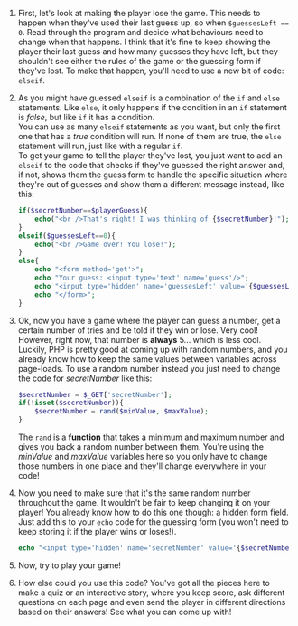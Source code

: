 1. First, let's look at making the player lose the game. This needs to happen when they've used their last guess up, so when `$guessesLeft == 0`. Read through the program and decide what behaviours need to change when that happens. I think that it's fine to keep showing the player their last guess and how many guesses they have left, but they shouldn't see either the rules of the game or the guessing form if they've lost. To make that happen, you'll need to use a new bit of code: `elseif`.

2. As you might have guessed `elseif` is a combination of the `if` and `else` statements. Like `else`, it only happens if the condition in an `if` statement is *false*, but like `if` it has a condition.  
You can use as many `elseif` statements as you want, but only the first one that has a *true* condition will run. If none of them are true, the `else` statement will run, just like with a regular `if`.  
To get your game to tell the player they've lost, you just want to add an `elseif` to the code that checks if they've guessed the right answer and, if not, shows them the guess form to handle the specific situation where they're out of guesses and show them a different message instead, like this:
    ```php
    if($secretNumber==$playerGuess){
        echo("<br />That's right! I was thinking of {$secretNumber}!");
    }
    elseif($guessesLeft==0){
        echo("<br />Game over! You lose!");
    }
    else{
        echo "<form method='get'>";
        echo "Your guess: <input type='text' name='guess'/>";
        echo "<input type='hidden' name='guessesLeft' value='{$guessesLeft}'/>";
        echo "</form>";   
    }
    ```

3. Ok, now you have a game where the player can guess a number, get a certain number of tries and be told if they win or lose. Very cool! However, right now, that number is **always** 5... which is less cool. Luckily, PHP is pretty good at coming up with random numbers, and you already know how to keep the same values between variables across page-loads. To use a random number instead you just need to change the code for *secretNumber* like this:
    ```php
    $secretNumber = $_GET['secretNumber'];
    if(!isset($secretNumber)){
        $secretNumber = rand($minValue, $maxValue);
    }
    ```
    The `rand` is a **function** that takes a minimum and maximum number and gives you back a random number between them. You're using the *minValue* and *maxValue* variables here so you only have to change those numbers in one place and they'll change everywhere in your code!

4. Now you need to make sure that it's the same random number throughout the game. It wouldn't be fair to keep changing it on your player! You already know how to do this one though: a hidden form field. Just add this to your `echo` code for the guessing form (you won't need to keep storing it if the player wins or loses!).
    ```php
    echo "<input type='hidden' name='secretNumber' value='{$secretNumber}'/>";
    ```
5. Now, try to play your game!
6. How else could you use this code? You've got all the pieces here to make a quiz or an interactive story, where you keep score, ask different questions on each page and even send the player in different directions based on their answers! See what you can come up with!